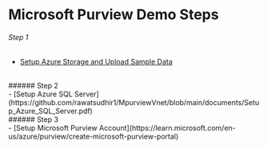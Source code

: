 # Microsoft Purview Demo Steps

###### Step 1 <br>
- [Setup Azure Storage and Upload Sample Data](https://github.com/rawatsudhir1/MpurviewVnet/blob/main/documents/Setup_Storage_Upload_Data.pdf)
<br>
###### Step 2 <br>
- [Setup Azure SQL Server](https://github.com/rawatsudhir1/MpurviewVnet/blob/main/documents/Setup_Azure_SQL_Server.pdf)
<br>
###### Step 3 <br>
- [Setup Microsoft Purview Account](https://learn.microsoft.com/en-us/azure/purview/create-microsoft-purview-portal)

